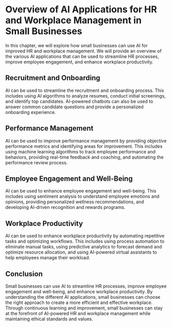 Overview of AI Applications for HR and Workplace Management in Small Businesses
=============================================================================================================================================

In this chapter, we will explore how small businesses can use AI for improved HR and workplace management. We will provide an overview of the various AI applications that can be used to streamline HR processes, improve employee engagement, and enhance workplace productivity.

Recruitment and Onboarding
--------------------------

AI can be used to streamline the recruitment and onboarding process. This includes using AI algorithms to analyze resumes, conduct initial screenings, and identify top candidates. AI-powered chatbots can also be used to answer common candidate questions and provide a personalized onboarding experience.

Performance Management
----------------------

AI can be used to improve performance management by providing objective performance metrics and identifying areas for improvement. This includes using machine learning algorithms to track employee performance and behaviors, providing real-time feedback and coaching, and automating the performance review process.

Employee Engagement and Well-Being
----------------------------------

AI can be used to enhance employee engagement and well-being. This includes using sentiment analysis to understand employee emotions and opinions, providing personalized wellness recommendations, and developing AI-driven recognition and rewards programs.

Workplace Productivity
----------------------

AI can be used to enhance workplace productivity by automating repetitive tasks and optimizing workflows. This includes using process automation to eliminate manual tasks, using predictive analytics to forecast demand and optimize resource allocation, and using AI-powered virtual assistants to help employees manage their workload.

Conclusion
----------

Small businesses can use AI to streamline HR processes, improve employee engagement and well-being, and enhance workplace productivity. By understanding the different AI applications, small businesses can choose the right approach to create a more efficient and effective workplace. Through continuous learning and improvement, small businesses can stay at the forefront of AI-powered HR and workplace management while maintaining ethical standards and values.
